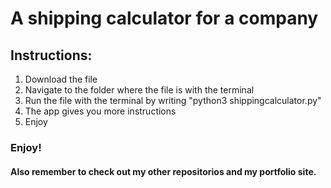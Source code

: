# A shipping calculator for a company

## Instructions:
1. Download the file
2. Navigate to the folder where the file is with the terminal
3. Run the file with the terminal by writing "python3 shippingcalculator.py"
4. The app gives you more instructions
5. Enjoy

### Enjoy!

#### Also remember to check out my other repositorios and my portfolio site.